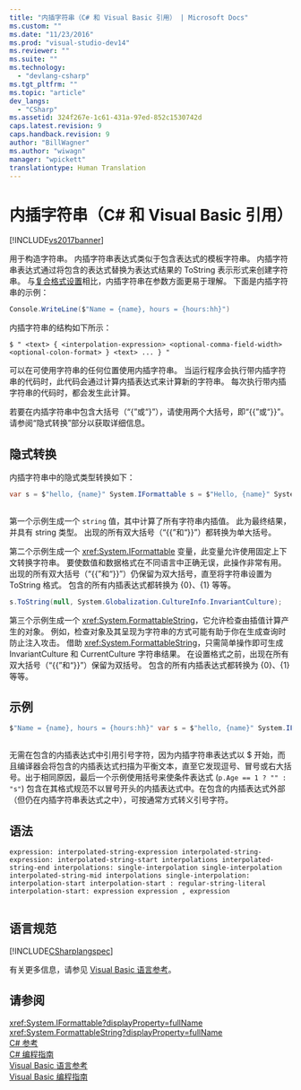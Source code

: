 ```yaml
---
title: "内插字符串（C# 和 Visual Basic 引用） | Microsoft Docs"
ms.custom: ""
ms.date: "11/23/2016"
ms.prod: "visual-studio-dev14"
ms.reviewer: ""
ms.suite: ""
ms.technology: 
  - "devlang-csharp"
ms.tgt_pltfrm: ""
ms.topic: "article"
dev_langs: 
  - "CSharp"
ms.assetid: 324f267e-1c61-431a-97ed-852c1530742d
caps.latest.revision: 9
caps.handback.revision: 9
author: "BillWagner"
ms.author: "wiwagn"
manager: "wpickett"
translationtype: Human Translation
---
```

# 内插字符串（C# 和 Visual Basic 引用）
[!INCLUDE[vs2017banner](../../../csharp/includes/vs2017banner.md)]

用于构造字符串。  内插字符串表达式类似于包含表达式的模板字符串。  内插字符串表达式通过将包含的表达式替换为表达式结果的 ToString 表示形式来创建字符串。  与[复合格式设置](../Topic/Composite%20Formatting.md)相比，内插字符串在参数方面更易于理解。  下面是内插字符串的示例：  
  
```c#  
Console.WriteLine($"Name = {name}, hours = {hours:hh}")  
```  
  
 内插字符串的结构如下所示：  
  
```  
$ " <text> { <interpolation-expression> <optional-comma-field-width> <optional-colon-format> } <text> ... } "  
```  
  
 可以在可使用字符串的任何位置使用内插字符串。  当运行程序会执行带内插字符串的代码时，此代码会通过计算内插表达式来计算新的字符串。  每次执行带内插字符串的代码时，都会发生此计算。  
  
 若要在内插字符串中包含大括号（“{”或“}”），请使用两个大括号，即“{{”或“}}”。  请参阅“隐式转换”部分以获取详细信息。  
  
## 隐式转换  
 内插字符串中的隐式类型转换如下：  
  
```c#  
var s = $"hello, {name}" System.IFormattable s = $"Hello, {name}" System.FormattableString s = $"Hello, {name}"  
  
```  
  
 第一个示例生成一个 `string` 值，其中计算了所有字符串内插值。  此为最终结果，并具有 string 类型。  出现的所有双大括号（“{{”和“}}”）都转换为单大括号。  
  
 第二个示例生成一个 <xref:System.IFormattable> 变量，此变量允许使用固定上下文转换字符串。  要使数值和数据格式在不同语言中正确无误，此操作非常有用。  出现的所有双大括号（“{{”和“}}”）仍保留为双大括号，直至将字符串设置为 ToString 格式。  包含的所有内插表达式都转换为 {0}、{1} 等等。  
  
```c#  
s.ToString(null, System.Globalization.CultureInfo.InvariantCulture);  
```  
  
 第三个示例生成一个 <xref:System.FormattableString>，它允许检查由插值计算产生的对象。  例如，检查对象及其呈现为字符串的方式可能有助于你在生成查询时防止注入攻击。  借助 <xref:System.FormattableString>，只需简单操作即可生成 InvariantCulture 和 CurrentCulture 字符串结果。  在设置格式之前，出现在所有双大括号（“{{”和“}}”）保留为双括号。  包含的所有内插表达式都转换为 {0}、{1} 等等。  
  
## 示例  
  
```c#  
$"Name = {name}, hours = {hours:hh}" var s = $"hello, {name}" System.IFormattable s = $"Hello, {name}" System.FormattableString s = $"Hello, {name}" $"{person.Name, 20} is {person.Age:D3} year {(p.Age == 1 ? "" : "s")} old."  
  
```  
  
 无需在包含的内插表达式中引用引号字符，因为内插字符串表达式以 $ 开始，而且编译器会将包含的内插表达式扫描为平衡文本，直至它发现逗号、冒号或右大括号。出于相同原因，最后一个示例使用括号来使条件表达式 \(`p.Age == 1 ? "" : "s"`\) 包含在其格式规范不以冒号开头的内插表达式中。在包含的内插表达式外部（但仍在内插字符串表达式之中），可按通常方式转义引号字符。  
  
## 语法  
  
```  
expression: interpolated-string-expression interpolated-string-expression: interpolated-string-start interpolations interpolated-string-end interpolations: single-interpolation single-interpolation interpolated-string-mid interpolations single-interpolation: interpolation-start interpolation-start : regular-string-literal interpolation-start: expression expression , expression  
  
```  
  
## 语言规范  
 [!INCLUDE[CSharplangspec](../../../csharp/language-reference/keywords/includes/csharplangspec_md.md)]  
  
 有关更多信息，请参见 [Visual Basic 语言参考](../../../visual-basic/language-reference/index.md)。  
  
## 请参阅  
 <xref:System.IFormattable?displayProperty=fullName>   
 <xref:System.FormattableString?displayProperty=fullName>   
 [C\# 参考](../../../csharp/language-reference/index.md)   
 [C\# 编程指南](../../../csharp/programming-guide/index.md)   
 [Visual Basic 语言参考](../../../visual-basic/language-reference/index.md)   
 [Visual Basic 编程指南](../../../visual-basic/programming-guide/index.md)